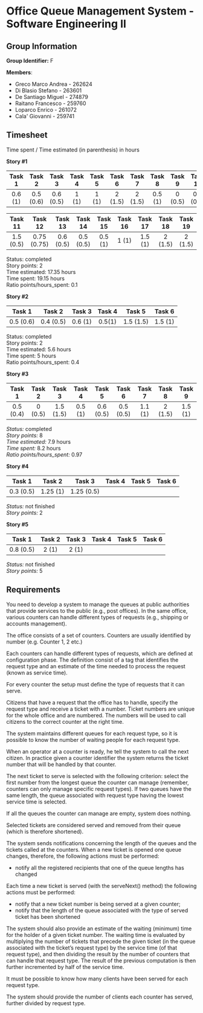 # Office Queue Management System - Software Engineering II 
## Group Information
**Group Identifier:** F  

**Members**:
* Greco Marco Andrea - 262624
* Di Blasio Stefano - 263601
* De Santiago Miguel - 274879
* Raitano Francesco - 259760
* Loparco Enrico - 261072
* Cala' Giovanni - 259741

## Timesheet
Time spent / Time estimated (in parenthesis) in hours

**Story #1**

| Task 1 | Task 2 | Task 3 | Task 4 | Task 5 | Task 6 | Task 7 | Task 8 | Task 9 | Task 10 |
|:------:|:------:|:------:|:------:|:------:|:------:|:------:|:------:|:------:|:------:|
| 0.6 (1)| 0.5 (0.6)| 0.6 (0.5)  | 1 (1)  | 1 (1)  | 2 (1.5) | 2 (1.5)| 0.5 (1)| 0 (0.5) |0.6 (0.5) ||

| Task 11 | Task 12 | Task 13 | Task 14 | Task 15 | Task 16 | Task 17 | Task 18 | Task 19 |
|:------:|:------:|:------:|:------:|:------:|:------:|:------:|:------:|:------:|
| 1.5 (0.5)| 0.75 (0.75) | 0.6 (0.5)  | 0.5 (0.5)  | 0.5 (1)  | 1 (1) | 1.5 (1) | 2 (1.5) | 2 (1.5) | |

Status: completed  
Story points: 2  
Time estimated: 17.35 hours  
Time spent: 19.15 hours  
Ratio points/hours_spent: 0.1

**Story #2**

| Task 1 | Task 2 | Task 3 | Task 4 | Task 5 | Task 6 |
|:------:|:------:|:------:|:------:|:------:|:------:|
| 0.5 (0.6) | 0.4 (0.5) | 0.6 (1) | 0.5(1)  |  1.5 (1.5) |1.5 (1)  | | | | ||

Status: completed  
Story points: 2  
Time estimated: 5.6 hours  
Time spent: 5 hours  
Ratio points/hours_spent: 0.4

**Story #3**

| Task 1 | Task 2 | Task 3 | Task 4 | Task 5 | Task 6 | Task 7 | Task 8 | Task 9 |
|:------:|:------:|:------:|:------:|:------:|:------:|:------:|:------:|:------:|
|0.5 (0.4) | 0 (0.5) | 1.5 (1.5) | 0.5 (1)  | 0.6 (0.5) | 0.5 (0.5) | 1.1 (1) | 2 (1.5) | 1.5 (1) |

*Status:* completed  
*Story points:* 8  
*Time estimated:* 7.9 hours  
*Time spent:* 8.2 hours  
*Ratio points/hours_spent:* 0.97

**Story #4**

| Task 1 | Task 2 | Task 3 | Task 4 | Task 5 | Task 6 |
|:------:|:------:|:------:|:------:|:------:|:------:|
| 0.3 (0.5)| 1.25 (1) | 1.25 (0.5)  |   |   | | | | | ||

*Status:* not finished   
*Story points:* 2 

**Story #5**

| Task 1 | Task 2 | Task 3 | Task 4 | Task 5 | Task 6 |
|:------:|:------:|:------:|:------:|:------:|:------:|
| 0.8 (0.5)| 2 (1) | 2 (1)  |   |   | | | | | ||

*Status:* not finished  
*Story points:* 5 

## Requirements

You need to develop a system to manage the queues at public authorities that provide services to the public (e.g., post offices). In the same office, various counters can handle different types of requests (e.g., shipping or accounts management).

The office consists of a set of counters. Counters are usually identified by number (e.g. Counter 1, 2 etc.)

Each counters can handle different types of requests, which are defined at configuration phase. The definition consist of a tag that identifies the request type and an estimate of the time needed to process the request (known as service time).

For every counter the setup must define the type of requests that it can serve.

Citizens that have a request that the office has to handle, specify the request type and receive a ticket with a number. Ticket numbers are unique for the whole office and are numbered. The numbers will be used to call citizens to the correct counter at the right time.

The system maintains different queues for each request type, so it is possible to know the number of waiting people for each request type.

When an operator at a counter is ready, he tell the system to call the next citizen. In practice given a counter identifier the system returns the ticket number that will be handled by that counter.

The next ticket to serve is selected with the following criterion: select the first number from the longest queue the counter can manage (remember, counters can only manage specific request types). If two queues have the same length, the queue associated with request type having the lowest service time is selected.

If all the queues the counter can manage are empty, system does nothing.

Selected tickets are considered served and removed from their queue (which is therefore shortened).

The system sends notifications concerning the length of the queues and the tickets called at the counters. When a new ticket is opened one queue changes, therefore, the following actions must be performed:

* notify all the registered recipients that one of the queue lengths has changed

Each time a new ticket is served (with the serveNext() method) the following actions must be performed:

* notify that a new ticket number is being served at a given counter;
* notify that the length of the queue associated with the type of served ticket has been shortened

The system should also provide an estimate of the waiting (minimum) time for the holder of a given ticket number. The waiting time is evaluated by multiplying the number of tickets that precede the given ticket (in the queue associated with the ticket’s request type) by the service time (of that request type), and then dividing the result by the number of counters that can handle that request type. The result of the previous computation is then further incremented by half of the service time.

It must be possible to know how many clients have been served for each request type.

The system should provide the number of clients each counter has served, further divided by request type.
